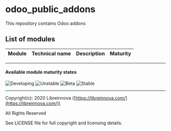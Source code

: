 # odoo_public_addons

This repository contains Odoo addons

## List of modules

Module | Technical name | Description | Maturity
------ | -------------- | ----------- | --------



-------------

#### Available module maturity states

![Developing](https://img.shields.io/badge/Developing-orange.png)
![Unstable](https://img.shields.io/badge/Unstable-red.png)
![Beta](https://img.shields.io/badge/Beta-green.png)
![Stable](https://img.shields.io/badge/Stable-brightgreen.png)

-------------

Copyright(c): 2020 Libreinnova ([https://libreinnova.com/](https://libreinnova.com/))

All Rights Reserved

See LICENSE file for full copyright and licensing details.
